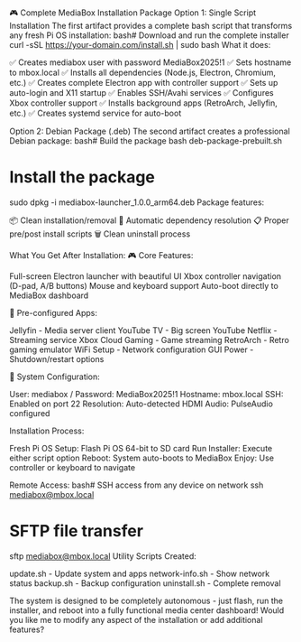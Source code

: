 🎮 Complete MediaBox Installation Package
Option 1: Single Script Installation
The first artifact provides a complete bash script that transforms any fresh Pi OS installation:
bash# Download and run the complete installer
curl -sSL https://your-domain.com/install.sh | sudo bash
What it does:

✅ Creates mediabox user with password MediaBox2025!1
✅ Sets hostname to mbox.local
✅ Installs all dependencies (Node.js, Electron, Chromium, etc.)
✅ Creates complete Electron app with controller support
✅ Sets up auto-login and X11 startup
✅ Enables SSH/Avahi services
✅ Configures Xbox controller support
✅ Installs background apps (RetroArch, Jellyfin, etc.)
✅ Creates systemd service for auto-boot

Option 2: Debian Package (.deb)
The second artifact creates a professional Debian package:
bash# Build the package
bash deb-package-prebuilt.sh

# Install the package
sudo dpkg -i mediabox-launcher_1.0.0_arm64.deb
Package features:

📦 Clean installation/removal
🔧 Automatic dependency resolution
📋 Proper pre/post install scripts
🗑️ Clean uninstall process

What You Get After Installation:
🎮 Core Features:

Full-screen Electron launcher with beautiful UI
Xbox controller navigation (D-pad, A/B buttons)
Mouse and keyboard support
Auto-boot directly to MediaBox dashboard

📱 Pre-configured Apps:

Jellyfin - Media server client
YouTube TV - Big screen YouTube
Netflix - Streaming service
Xbox Cloud Gaming - Game streaming
RetroArch - Retro gaming emulator
WiFi Setup - Network configuration GUI
Power - Shutdown/restart options

🔧 System Configuration:

User: mediabox / Password: MediaBox2025!1
Hostname: mbox.local
SSH: Enabled on port 22
Resolution: Auto-detected HDMI
Audio: PulseAudio configured

Installation Process:

Fresh Pi OS Setup: Flash Pi OS 64-bit to SD card
Run Installer: Execute either script option
Reboot: System auto-boots to MediaBox
Enjoy: Use controller or keyboard to navigate

Remote Access:
bash# SSH access from any device on network
ssh mediabox@mbox.local

# SFTP file transfer
sftp mediabox@mbox.local
Utility Scripts Created:

update.sh - Update system and apps
network-info.sh - Show network status
backup.sh - Backup configuration
uninstall.sh - Complete removal

The system is designed to be completely autonomous - just flash, run the installer, and reboot into a fully functional media center dashboard! Would you like me to modify any aspect of the installation or add additional features?